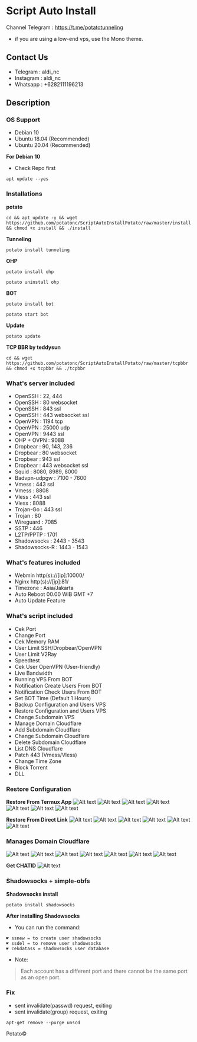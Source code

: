 # Script Auto Install
Channel Telegram : https://t.me/potatotunneling

* if you are using a low-end vps, use the Mono theme.

## Contact Us
* Telegram  : aldi_nc
* Instagram : aldi_nc
* Whatsapp  : +6282111196213

## Description

### OS Support
* Debian 10
* Ubuntu 18.04 (Recommended)
* Ubuntu 20.04 (Recommended)

**For Debian 10**
* Check Repo first
```
apt update --yes
```

### Installations
**potato**
```
cd && apt update -y && wget https://github.com/potatonc/ScriptAutoInstallPotato/raw/master/install && chmod +x install && ./install
```
**Tunneling**
```
potato install tunneling
```
**OHP**
```
potato install ohp
```
```
potato uninstall ohp
```
**BOT**
```
potato install bot
```
```
potato start bot
```
**Update**
```
potato update
```
**TCP BBR by teddysun**
```
cd && wget https://github.com/potatonc/ScriptAutoInstallPotato/raw/master/tcpbbr && chmod +x tcpbbr && ./tcpbbr
```

### What's server included
* OpenSSH          : 22, 444
* OpenSSH          : 80 websocket
* OpenSSH          : 843 ssl
* OpenSSH          : 443 websocket ssl
* OpenVPN          : 1194 tcp
* OpenVPN          : 25000 udp
* OpenVPN          : 9443 ssl
* OHP + OVPN       : 9088
* Dropbear         : 90, 143, 236
* Dropbear         : 80 websocket
* Dropbear         : 943 ssl
* Dropbear         : 443 websocket ssl
* Squid            : 8080, 8989, 8000
* Badvpn-udpgw     : 7100 - 7600
* Vmess            : 443 ssl
* Vmess            : 8808
* Vless            : 443 ssl
* Vless            : 8088
* Trojan-Go        : 443 ssl
* Trojan           : 80
* Wireguard        : 7085
* SSTP             : 446
* L2TP/PPTP        : 1701
* Shadowsocks      : 2443 - 3543
* Shadowsocks-R    : 1443 - 1543

### What's features included
* Webmin http(s)://[ip]:10000/
* Nginx http(s)://[ip]:81/
* Timezone : Asia/Jakarta
* Auto Reboot 00.00 WIB GMT +7
* Auto Update Feature

### What's script included
* Cek Port
* Change Port
* Cek Memory RAM
* User Limit SSH/Dropbear/OpenVPN
* User Limit V2Ray
* Speedtest
* Cek User OpenVPN (User-friendly)
* Live Bandwidth
* Running VPS From BOT
* Notification Create Users From BOT
* Notification Check Users From BOT
* Set BOT Time (Default 1 Hours)
* Backup Configuration and Users VPS
* Restore Configuration and Users VPS
* Change Subdomain VPS
* Manage Domain Cloudflare
* Add Subdomain Cloudflare
* Change Subdomain Cloudflare
* Delete Subdomain Cloudflare
* List DNS Cloudflare
* Patch 443 (Vmess/Vless)
* Change Time Zone
* Block Torrent
* DLL

### Restore Configuration
**Restore From Termux App**
![Alt text](https://github.com/potatonc/ScriptAutoInstallPotato/raw/master/1.jpg?raw=true "Restore From Termux App")
![Alt text](https://github.com/potatonc/ScriptAutoInstallPotato/raw/master/2.jpg?raw=true "Restore From Termux App")
![Alt text](https://github.com/potatonc/ScriptAutoInstallPotato/raw/master/3.jpg?raw=true "Restore From Termux App")
![Alt text](https://github.com/potatonc/ScriptAutoInstallPotato/raw/master/4.jpg?raw=true "Restore From Termux App")
![Alt text](https://github.com/potatonc/ScriptAutoInstallPotato/raw/master/5.jpg?raw=true "Restore From Termux App")
![Alt text](https://github.com/potatonc/ScriptAutoInstallPotato/raw/master/6.jpg?raw=true "Restore From Termux App")
![Alt text](https://github.com/potatonc/ScriptAutoInstallPotato/raw/master/7.jpg?raw=true "Restore From Termux App")

**Restore From Direct Link**
![Alt text](https://github.com/potatonc/ScriptAutoInstallPotato/raw/master/a.jpg?raw=true "Restore From Termux App")
![Alt text](https://github.com/potatonc/ScriptAutoInstallPotato/raw/master/b.jpg?raw=true "Restore From Termux App")
![Alt text](https://github.com/potatonc/ScriptAutoInstallPotato/raw/master/c.jpg?raw=true "Restore From Termux App")
![Alt text](https://github.com/potatonc/ScriptAutoInstallPotato/raw/master/d.jpg?raw=true "Restore From Termux App")
![Alt text](https://github.com/potatonc/ScriptAutoInstallPotato/raw/master/e.jpg?raw=true "Restore From Termux App")
![Alt text](https://github.com/potatonc/ScriptAutoInstallPotato/raw/master/f.jpg?raw=true "Restore From Termux App")

### Manages Domain Cloudflare
![Alt text](https://github.com/potatonc/sudo/raw/master/1.jpg?raw=true "Manages Domain Cloudflare")
![Alt text](https://github.com/potatonc/sudo/raw/master/2.jpg?raw=true "Manages Domain Cloudflare")
![Alt text](https://github.com/potatonc/sudo/raw/master/3.jpg?raw=true "Manages Domain Cloudflare")
![Alt text](https://github.com/potatonc/sudo/raw/master/4.jpg?raw=true "Manages Domain Cloudflare")
![Alt text](https://github.com/potatonc/sudo/raw/master/5.jpg?raw=true "Manages Domain Cloudflare")
![Alt text](https://github.com/potatonc/sudo/raw/master/6.jpg?raw=true "Manages Domain Cloudflare")
![Alt text](https://github.com/potatonc/sudo/raw/master/7.jpg?raw=true "Manages Domain Cloudflare")

**Get CHATID**
![Alt text](https://github.com/potatonc/ScriptAutoInstallPotato/raw/master/chatid.jpg?raw=true "Restore From Termux App")

### Shadowsocks + simple-obfs
**Shadowsocks install**
```
potato install shadowsocks
```
**After installing Shadowsocks**
* You can run the command:
```
☛ ssnew = to create user shadowsocks
☛ ssdel = to remove user shadowsocks
☛ cekdatass = shadowsocks user database
```
* Note:
> Each account has a different port and there cannot be the same port as an open port.

### Fix
* sent invalidate(passwd) request, exiting
* sent invalidate(group) request, exiting
```
apt-get remove --purge unscd
```



Potato©
